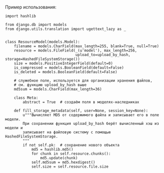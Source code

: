 Пример использования:

    import hashlib

    from django.db import models
    from django.utils.translation import ugettext_lazy as _


    class ResourceModel(models.Model):
        filename = models.CharField(max_length=255, blank=True, null=True)
        resource = models.FileField(_(u'model'), max_length=256,
                                    upload_to=upload_by_hash, storage=HashedFileSystemStorage())
        size = models.PositiveIntegerField(default=0)
        is_compressed = models.BooleanField(default=False)
        is_deleted = models.BooleanField(default=False)

        # служебное поле, используется для организации хранения файлов,
        # см. функцию upload_by_hash выше
        md5sum = models.CharField(max_length=36)

        class Meta:
            abstract = True  # создаём поля в моделях-наследниках

        def fill_storage_metadata(self, user=None, session_key=None):
            u"""Вычисляет MD5 от содержимого файла и записывает его в поле модели.
            При сохранении функция upload_by_hash берёт вычисленный хэш из модели и
            записывает на файловую систему с помощью HashedFileSystemStorage.
            """
            if not self.pk:  # сохранение нового объекта
                md5 = hashlib.md5()
                for chunk in self.resource.chunks():
                    md5.update(chunk)
                self.md5sum = md5.hexdigest()
                self.size = self.resource.file.size
